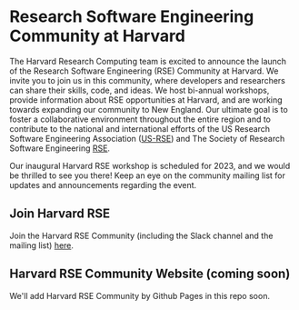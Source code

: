 # Research Software Engineering Community at Harvard

The Harvard Research Computing team is excited to announce the launch of the Research Software Engineering (RSE) Community at Harvard. We invite you to join us in this community, where developers and researchers can share their skills, code, and ideas. We host bi-annual workshops, provide information about RSE opportunities at Harvard, and are working towards expanding our community to New England. Our ultimate goal is to foster a collaborative environment throughout the entire region and to contribute to the national and international efforts of the US Research Software Engineering Association ([US-RSE](https://us-rse.org/)) and The Society of Research Software Engineering [RSE](https://society-rse.org/).

Our inaugural Harvard RSE workshop is scheduled for 2023, and we would be thrilled to see you there! Keep an eye on the community mailing list for updates and announcements regarding the event.

## Join Harvard RSE
Join the Harvard RSE Community (including the Slack channel and the mailing list) [here](https://forms.gle/4YTvdgiP1p7zfwb66).

## Harvard RSE Community Website (coming soon)
We'll add Harvard RSE Community by Github Pages in this repo soon.
